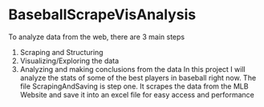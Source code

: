# BaseballScrapeVisAnalysis
To analyze data  from the web, there are 3 main steps
1. Scraping and Structuring
2. Visualizing/Exploring the data
3. Analyzing and making conclusions from the data
In this project I will analyze the stats of some of the best players in baseball right now. 
The file ScrapingAndSaving is step one. It scrapes the data from the MLB Website and save it into an excel file for easy access and performance

